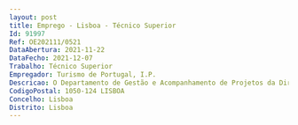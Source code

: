 ```yaml
--- 
layout: post
title: Emprego - Lisboa - Técnico Superior
Id: 91997
Ref: OE202111/0521
DataAbertura: 2021-11-22
DataFecho: 2021-12-07
Trabalho: Técnico Superior
Empregador: Turismo de Portugal, I.P.
Descricao: O Departamento de Gestão e Acompanhamento de Projetos da Direção de Apoio ao Investimento pretende preencher um lugar de Técnico Superior para o desempenho das seguintes funções   Análise de pedidos de pagamento no âmbito do acompanhamento de projetos de investimento   Participação em vistorias técnicas a projetos, (obriga a disponibilidade para deslocações pelo país)   Prestação de informações sobre os sistemas de incentivos e questões de carácter económico e financeiro a entidades públicas e privadas.
CodigoPostal: 1050-124 LISBOA
Concelho: Lisboa
Distrito: Lisboa
--- 
```

